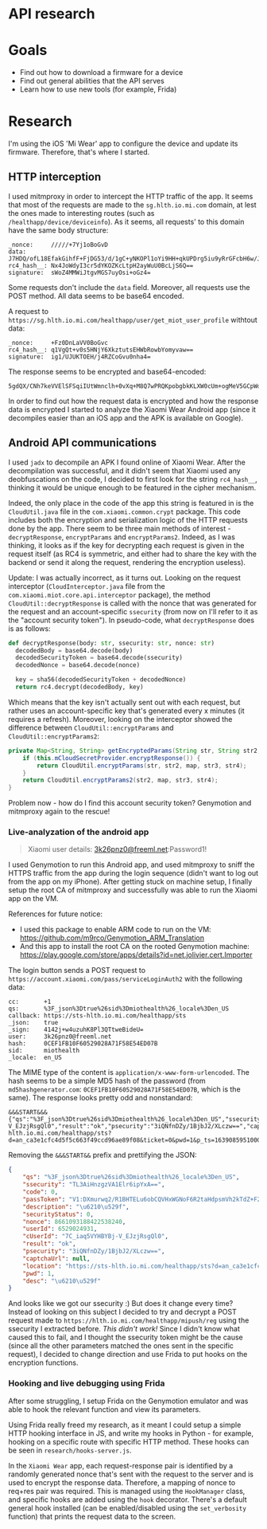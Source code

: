 API research
===

# Goals
 - Find out how to download a firmware for a device
 - Find out general abilities that the API serves
 - Learn how to use new tools (for example, Frida)

# Research
I'm using the iOS 'Mi Wear' app to configure the device and update its firmware. Therefore, that's where I started.

## HTTP interception
I used mitmproxy in order to intercept the HTTP traffic of the app. It seems that most of the requests are made to the
`sg.hlth.io.mi.com` domain, at lest the ones made to interesting routes (such as `/healthapp/device/deviceinfo`). As it
seems, all requests' to this domain have the same body structure:
```
_nonce:     /////+7Yj1oBoGvD
data:       J7HDQ/ofL18EfakGihfF+FjDG53/d/1gC+yNKOPl1oYi9HH+qkUPDrg5iu9yRrGFcbH6w/J1xBfKza9A2eWdAowqDYqaSo+Sj81S25RrT5gQP5fGteOj+1gAmXVTaToreMWyJ6IIIZ0iy+4IfA==
rc4_hash__: Nx4JoWdyI3cr5dYKOZKcLtpH2ayWuU0BcLjS6Q==
signature:  sWoZ4MMWiJtgvMGS7uyOsi+oGz4=
```
Some requests don't include the `data` field. Moreover, all requests use the POST method. All data seems to be base64
encoded.

A request to `https://sg.hlth.io.mi.com/healthapp/user/get_miot_user_profile` withtout data:
```
_nonce:     +Fz0DnLaVV0BoGvc
rc4_hash__: q1VgQt+v0s5HNjY6XkztutsEHWbRowbYomyvaw==
signature:  ig1/UJUKTOEH/j4RZCoGvu0nha4=
```

The response seems to be encrypted and base64-encoded:
```
5gdQX/CNh7keVVElSFSqiIUtWmnclh+0vXq+M8Q7wPRQKpobgbkKLXW0cUm+ogMeV5GCpWdEghzeKvfYFYCuGmm1A4MDbyxaMLnz4V1L8KyY6kObp9RLpAslRTGvCphpMVZtzQvE7rXG0Ys449HeHDtxNK41QECa1vwzVx/w/ejJ8/sz8JLQQKVjaHxxZRP4+kb/k0GQKoJSVvWBWz7gnpAOQgcR3Q/3v7xi5vuVWuUJG/xAWpq/znttViXQbeQobjUTs1U6+krCENj5EZ2WMFSl5dPke9jA27vSYIi7p+YitJ5ie7stA9cMvlKsryoiK27yuIQIjsnVHK77FnACbKmOEnXDAlgGDovGGuOuJopgHdp5YXH8yyTarphMZqP6eURdl+tCgQ/0PY2VzvRMddM/VIPfS9/0od7g2OiQrigDFxczoYW0a3lBYaf6ckThADcuJaO6
```

In order to find out how the request data is encrypted and how the response data is encrypted I started to analyze the
Xiaomi Wear Android app (since it decompiles easier than an iOS app and the APK is available on Google).

## Android API communications
I used `jadx` to decompile an APK I found online of Xiaomi Wear. After the decompilation was successful, and it didn't
seem that Xiaomi used any deobfuscations on the code, I decided to first look for the string `rc4_hash__`, thinking it
would be unique enough to be featured in the cipher mechanism.

Indeed, the only place in the code of the app this string is featured in is the `CloudUtil.java` file in the
`com.xiaomi.common.crypt` package.
This code includes both the encryption and serialization logic of the HTTP requests done by the app. There seem to be
three main methods of interest - `decryptResponse`, `encryptParams` and `encryptParams2`. Indeed, as I was thinking, it
looks as if the key for decrypting each request is given in the request itself (as RC4 is symmetric, and either had to
share the key with the backend or send it along the request, rendering the encryption useless).

Update: I was actually incorrect, as it turns out. Looking on the request interceptor (`CloudInterceptor.java` file from
the `com.xiaomi.miot.core.api.interceptor` package), the method `CloudUtil::decryptResponse` is called with the nonce
that was generated for the request and an account-specific `ssecurity` (from now on I'll refer to it as the "account
security token"). In pseudo-code, what `decryptResponse` does is as follows:
```python
def decryptResponse(body: str, ssecurity: str, nonce: str)
  decodedBody = base64.decode(body)
  decodedSecurityToken = base64.decode(ssecurity)
  decodedNonce = base64.decode(nonce)

  key = sha56(decodedSecurityToken + decodedNonce)
  return rc4.decrypt(decodedBody, key)
```

Which means that the key isn't actually sent out with each request, but rather uses an account-specific key that's
generated every x minutes (it requires a refresh).
Moreover, looking on the interceptor showed the difference between `CloudUtil::encryptParams` and
`CloudUtil::encryptParams2`:
```java
private Map<String, String> getEncryptedParams(String str, String str2, Map<String, String> map, String str3, String str4) throws Exception {
    if (this.mCloudSecretProvider.encryptResponse()) {
        return CloudUtil.encryptParams(str, str2, map, str3, str4);
    }
    return CloudUtil.encryptParams2(str2, map, str3, str4);
}
```

Problem now - how do I find this account security token? Genymotion and mitmproxy again to the rescue!

### Live-analyzation of the android app

> Xiaomi user details: 3k26pnz0@freeml.net:Password1!

I used Genymotion to run this Android app, and used mitmproxy to sniff the HTTPS traffic from the app during the login
sequence (didn't want to log out from the app on my iPhone). After getting stuck on machine setup, I finally setup the
root CA of mitmproxy and successfully was able to run the Xiaomi app on the VM.

References for future notice:
 - I used this package to enable ARM code to run on the VM: https://github.com/m9rco/Genymotion_ARM_Translation
 - And this app to install the root CA on the rooted Genymotion machine: https://play.google.com/store/apps/details?id=net.jolivier.cert.Importer

The login button sends a POST request to `https://account.xiaomi.com/pass/serviceLoginAuth2` with the following data:
```
cc:       +1
qs:       %3F_json%3Dtrue%26sid%3Dmiothealth%26_locale%3Den_US
callback: https://sts-hlth.io.mi.com/healthapp/sts
_json:    true
_sign:    4142j+w4uzuhK8Pl3QTtweBideU=
user:     3k26pnz0@freeml.net
hash:     0CEF1FB10F60529028A71F58E54ED07B
sid:      miothealth
_locale:  en_US
```

The MIME type of the content is `application/x-www-form-urlencoded`. The hash seems to be a simple MD5 hash of the
password (from `md5hashgenerator.com`: `0CEF1FB10F60529028A71F58E54ED07B`, which is the same). The response looks pretty
odd and nonstandard:
```
&&&START&&&{"qs":"%3F_json%3Dtrue%26sid%3Dmiothealth%26_locale%3Den_US","ssecurity":"TL3AiHnzgzVA1Elr6ipYxA==","code":0,"passToken":"V1:DXmurwq2/R1BHTELu6obCQVHxWGNoF6R2taHdpsmVh2kTdZ+F23hd9Tmz18vje+1JShdaeEEwCpZhCgIZAKfS1JaIKa6oQFnkZkdXknU4VSDDlG2hbvOnElQSOq0qECQ1Jtjne0vzXtyBWCluh0N5las6pnjqcKGvFEQGf2NN/3pe5HYJA6PKpy15jQy9l3XETc3rUXGZHBSdyotAHJs0dTl7ClMeBE99/6e540SzUOEqccxWUGlH1/Ijr48pytpUC9ID0lOi8jNmnDnZ2fyn9pCOvqAvUxju8PNJ7o8GfU=","description":"\xe6\x88\x90\xe5\x8a\x9f","securityStatus":0,"nonce":8661093188422538240,"userId":6529024931,"cUserId":"7C_iaq5VYHBYBj-V_EJzjRsgQl0","result":"ok","psecurity":"3iQNfnDZy/1BjbJ2/XLczw==","captchaUrl":null,"location":"https://sts-hlth.io.mi.com/healthapp/sts?d=an_ca3e1cfc4d5f5c663f49ccd96ae89f08&ticket=0&pwd=1&p_ts=1639085951000&fid=0&p_lm=1&auth=Yqq3OubK%2BkmVzbe5tLqNROtGpu6Zb9H25EZVYf1Kv4KxRMLybRwMCeiuOxNoy4ZatDucEWP1MNBYk9VUYvs5%2BEk9LtSTGjGHsHcfA%2B7XXXaBnmwXvQZmz5vB%2B1TxiU%2FqLECiAB4urL2GdjuN3Ba4aI2%2FDbA0kfF9kYxWjDRYNKg%3D&m=1&tsl=0&nonce=5z3T4ZhL7ucBoNdT&_ssign=WvZ%2BEyHZg4L2%2Fi8Z60gd%2FWO5Ckw%3D","pwd":1,"desc":"\xe6\x88\x90\xe5\x8a\x9f"}
```

Removing the `&&&START&&` prefix and prettifying the JSON:
```json
{
    "qs": "%3F_json%3Dtrue%26sid%3Dmiothealth%26_locale%3Den_US",
    "ssecurity": "TL3AiHnzgzVA1Elr6ipYxA==",
    "code": 0,
    "passToken": "V1:DXmurwq2/R1BHTELu6obCQVHxWGNoF6R2taHdpsmVh2kTdZ+F23hd9Tmz18vje+1JShdaeEEwCpZhCgIZAKfS1JaIKa6oQFnkZkdXknU4VSDDlG2hbvOnElQSOq0qECQ1Jtjne0vzXtyBWCluh0N5las6pnjqcKGvFEQGf2NN/3pe5HYJA6PKpy15jQy9l3XETc3rUXGZHBSdyotAHJs0dTl7ClMeBE99/6e540SzUOEqccxWUGlH1/Ijr48pytpUC9ID0lOi8jNmnDnZ2fyn9pCOvqAvUxju8PNJ7o8GfU=",
    "description": "\u6210\u529f",
    "securityStatus": 0,
    "nonce": 8661093188422538240,
    "userId": 6529024931,
    "cUserId": "7C_iaq5VYHBYBj-V_EJzjRsgQl0",
    "result": "ok",
    "psecurity": "3iQNfnDZy/1BjbJ2/XLczw==",
    "captchaUrl": null,
    "location": "https://sts-hlth.io.mi.com/healthapp/sts?d=an_ca3e1cfc4d5f5c663f49ccd96ae89f08&ticket=0&pwd=1&p_ts=1639085951000&fid=0&p_lm=1&auth=Yqq3OubK%2BkmVzbe5tLqNROtGpu6Zb9H25EZVYf1Kv4KxRMLybRwMCeiuOxNoy4ZatDucEWP1MNBYk9VUYvs5%2BEk9LtSTGjGHsHcfA%2B7XXXaBnmwXvQZmz5vB%2B1TxiU%2FqLECiAB4urL2GdjuN3Ba4aI2%2FDbA0kfF9kYxWjDRYNKg%3D&m=1&tsl=0&nonce=5z3T4ZhL7ucBoNdT&_ssign=WvZ%2BEyHZg4L2%2Fi8Z60gd%2FWO5Ckw%3D",
    "pwd": 1,
    "desc": "\u6210\u529f"
}
```

And looks like we got our ssecurity :) But does it change every time? Instead of looking on this subject I decided to
try and decrypt a POST request made to `https://hlth.io.mi.com/healthapp/mipush/reg` using the ssecurity I extracted
before. _This didn't work!_ Since I didn't know what caused this to fail, and I thought the ssecurity token might be the
cause (since all the other parameters matched the ones sent in the specific request), I decided to change direction
and use Frida to put hooks on the encryption functions.

### Hooking and live debugging using Frida
After some struggling, I setup Frida on the Genymotion emulator and was able to hook the relevant function and view its
parameters.

Using Frida really freed my research, as it meant I could setup a simple HTTP hooking interface in JS, and write my
hooks in Python - for example, hooking on a specific route with specific HTTP method. These hooks can be seen in
`research/hooks-server.js`.

In the `Xiaomi Wear` app, each request-response pair is identified by a randomly generated nonce that's sent with the
request to the server and is used to encrypt the response data. Therefore, a mapping of nonce to req+res pair was
required. This is managed using the `HookManager` class, and specific hooks are added using the `hook` decorator.
There's a default general hook installed (can be enabled/disabled using the `set_verbosity` function) that prints the
request data to the screen.

